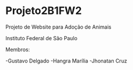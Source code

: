 # Projeto2B1FW2
Projeto de Website para Adoção de Animais

Instituto Federal de São Paulo

Membros:

-Gustavo Delgado
-Hangra Marília
-Jhonatan Cruz
